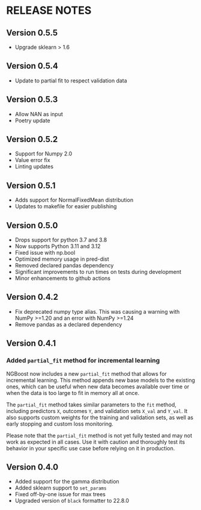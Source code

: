 # RELEASE NOTES

## Version 0.5.5

* Upgrade sklearn > 1.6

## Version 0.5.4

* Update to partial fit to respect validation data

## Version 0.5.3

* Allow NAN as input
* Poetry update

## Version 0.5.2

* Support for Numpy 2.0
* Value error fix
* Linting updates

## Version 0.5.1

* Adds support for NormalFixedMean distribution
* Updates to makefile for easier publishing

## Version 0.5.0

* Drops support for python 3.7 and 3.8
* Now supports Python 3.11 and 3.12
* Fixed issue with np.bool
* Optimized memory usage in pred-dist
* Removed declared pandas dependency
* Significant improvements to run times on tests during development
* Minor enhancements to github actions

## Version 0.4.2

* Fix deprecated numpy type alias. This was causing a warning with NumPy >=1.20 and an error with NumPy >=1.24
* Remove pandas as a declared dependency

## Version 0.4.1

### Added `partial_fit` method for incremental learning

NGBoost now includes a new `partial_fit` method that allows for incremental learning. This method appends new base models to the existing ones, which can be useful when new data becomes available over time or when the data is too large to fit in memory all at once.

The `partial_fit` method takes similar parameters to the `fit` method, including predictors `X`, outcomes `Y`, and validation sets `X_val` and `Y_val`. It also supports custom weights for the training and validation sets, as well as early stopping and custom loss monitoring.

Please note that the `partial_fit` method is not yet fully tested and may not work as expected in all cases. Use it with caution and thoroughly test its behavior in your specific use case before relying on it in production.

## Version 0.4.0

* Added support for the gamma distribution
* Added sklearn support to `set_params`
* Fixed off-by-one issue for max trees
* Upgraded version of `black` formatter to 22.8.0
